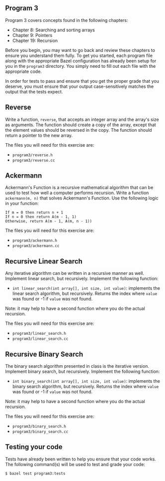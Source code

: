 Program 3
---------
Program 3 covers concepts found in the following chapters:

- Chapter 8: Searching and sorting arrays
- Chapter 9: Pointers
- Chapter 19: Recursion

Before you begin, you may want to go back and review these chapters to ensure you understand them
fully. To get you started, each program file along with the appropriate Bazel configuration has
already been setup for you in the `program3` directory. You simply need to fill out each file with
the appropriate code.

In order for tests to pass and ensure that you get the proper grade that you deserve, you must
ensure that your output case-sensitively matches the output that the tests expect.

Reverse
-------
Write a function, `reverse`, that accepts an integer array and the array's size as arguments. The
function should create a copy of the array, except that the element values should be reversed in the
copy. The function should return a pointer to the new array.

The files you will need for this exercise are:

- `program3/reverse.h`
- `program3/reverse.cc`

Ackermann
---------
Ackermann's Function is a recursive mathematical algorithm that can be used to test how well a
computer performs recursion. Write a function `ackermann(m, n)` that solves Ackermann's Function.
Use the following logic in your function:

    If m = 0 then return n + 1
    If n = 0 then return A(m - 1, 1)
    Otherwise, return A(m - 1, A(m, n - 1))

The files you will need for this exercise are:

- `program3/ackermann.h`
- `program3/ackermann.cc`

Recursive Linear Search
-----------------------
Any iterative algorithm can be written in a recursive manner as well. Implement linear search, but
recursively. Implement the following function:

- `int linear_search(int array[], int size, int value)`: implements the linear search algorithm, but
  recursively. Returns the index where `value` was found or -1 if `value` was not found.

Note: it may help to have a second function where you do the actual recursion.

The files you will need for this exercise are:

- `program3/linear_search.h`
- `program3/linear_search.cc`

Recursive Binary Search
-----------------------
The binary search algorithm presented in class is the iterative version. Implement binary search,
but recursively. Implement the following function:

- `int binary_search(int array[], int size, int value)`: implements the binary search algorithm, but
  recursively. Returns the index where `value` was found or -1 if `value` was not found.

Note: it may help to have a second function where you do the actual recursion.

The files you will need for this exercise are:

- `program3/binary_search.h`
- `program3/binary_search.cc`

Testing your code
-----------------
Tests have already been written to help you ensure that your code works. The following command(s)
will be used to test and grade your code:

    $ bazel test program3:tests
